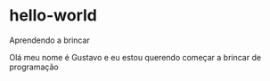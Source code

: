 # hello-world
Aprendendo a brincar

Olá meu nome é Gustavo e eu estou querendo começar a brincar de programação
